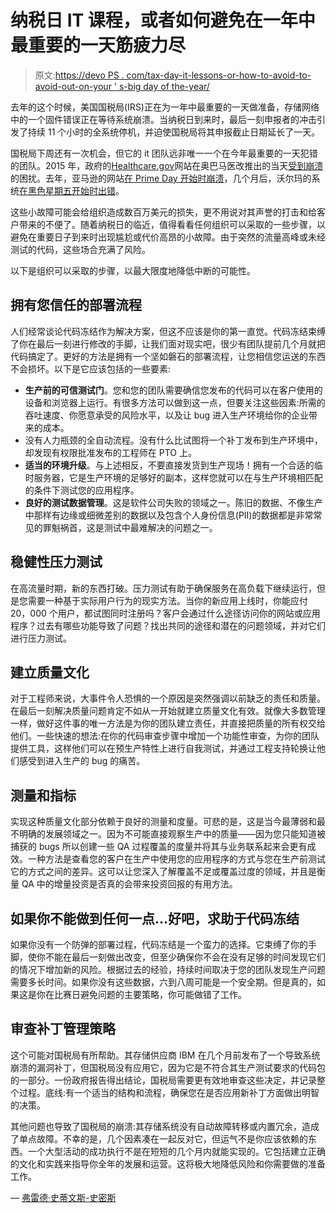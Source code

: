 # 纳税日 IT 课程，或者如何避免在一年中最重要的一天筋疲力尽

> 原文:[https://devo PS . com/tax-day-it-lessons-or-how-to-avoid-to-avoid-out-on-your ' s-big day of the-year/](https://devops.com/tax-day-it-lessons-or-how-to-avoid-wiping-out-on-your-biggest-day-of-the-year/)

去年的这个时候，美国国税局(IRS)正在为一年中最重要的一天做准备，存储网络中的一个固件错误正在等待系统崩溃。当纳税日到来时，最后一刻申报者的冲击引发了持续 11 个小时的全系统停机，并迫使国税局将其申报截止日期延长了一天。

国税局下周还有一次机会，但它的 it 团队远非唯一一个在今年最重要的一天犯错的团队。2015 年，政府的[Healthcare.gov](https://healthcare.gov/)网站在奥巴马医改推出的当天[受到崩溃](https://www.cbsnews.com/news/healthcaregov-plagued-by-crashes-on-1st-day/)的困扰。去年，亚马逊的网站[在 Prime Day 开始时崩溃](https://www.theverge.com/2018/7/16/17577654/amazon-prime-day-website-down-deals-service-disruption)，几个月后，沃尔玛的系统[在黑色星期五开始时出错](https://www.tomsguide.com/us/black-friday-sales-crash-walmart,news-28621.html)。

这些小故障可能会给组织造成数百万美元的损失，更不用说对其声誉的打击和给客户带来的不便了。随着纳税日的临近，值得看看任何组织可以采取的一些步骤，以避免在重要日子到来时出现尴尬或代价高昂的小故障。由于突然的流量高峰或未经测试的代码，这些场合充满了风险。

以下是组织可以采取的步骤，以最大限度地降低中断的可能性。

## **拥有您信任的部署流程**

人们经常谈论代码冻结作为解决方案，但这不应该是你的第一直觉。代码冻结束缚了你在最后一刻进行修改的手脚，让我们面对现实吧，很少有团队提前几个月就把代码搞定了。更好的方法是拥有一个坚如磐石的部署流程，让您相信您运送的东西不会损坏。以下是它应该包括的一些要素:

*   **生产前的可信测试门**。您和您的团队需要确信您发布的代码可以在客户使用的设备和浏览器上运行。有很多方法可以做到这一点，但要关注这些因素:所需的吞吐速度、你愿意承受的风险水平，以及让 bug 进入生产环境给你的企业带来的成本。
*   没有人力瓶颈的全自动流程。没有什么比试图将一个补丁发布到生产环境中，却发现有权限批准发布的工程师在 PTO 上。
*   **适当的环境升级**。与上述相反，不要直接发货到生产现场！拥有一个合适的临时服务器，它是生产环境的足够好的副本，这样您就可以在与生产环境相匹配的条件下测试您的应用程序。
*   **良好的测试数据管理**。这是软件公司失败的领域之一。陈旧的数据、不像生产中那样有边缘或细微差别的数据以及包含个人身份信息(PII)的数据都是非常常见的罪魁祸首，这是测试中最难解决的问题之一。

## **稳健性压力测试**

在高流量时期，新的东西打破。压力测试有助于确保服务在高负载下继续运行，但是您需要一种基于实际用户行为的现实方法。当你的新应用上线时，你能应付 20，000 个用户，都试图同时注册吗？客户会通过什么途径访问你的网站或应用程序？过去有哪些功能导致了问题？找出共同的途径和潜在的问题领域，并对它们进行压力测试。

## **建立质量文化**

对于工程师来说，大事件令人恐惧的一个原因是突然强调以前缺乏的责任和质量。在最后一刻解决质量问题肯定不如从一开始就建立质量文化有效。就像大多数管理一样，做好这件事的唯一方法是为你的团队建立责任，并直接把质量的所有权交给他们。一些快速的想法:在你的代码审查步骤中增加一个功能性审查，为你的团队提供工具，这样他们可以在预生产特性上进行自我测试，并通过工程支持轮换让他们感受到进入生产的 bug 的痛苦。

## **测量和指标**

实现这种质量文化部分依赖于良好的测量和度量。可悲的是，这是当今最薄弱和最不明确的发展领域之一。因为不可能直接观察生产中的质量——因为您只能知道被捕获的 bugs 所以创建一些 QA 过程覆盖的度量并将其与业务联系起来会更有成效。一种方法是查看您的客户在生产中使用您的应用程序的方式与您在生产前测试它的方式之间的差异。这可以让您深入了解覆盖不足或覆盖过度的领域，并且是衡量 QA 中的增量投资是否真的会带来投资回报的有用方法。

## **如果你不能做到任何一点…好吧，求助于代码冻结**

如果你没有一个防弹的部署过程，代码冻结是一个蛮力的选择。它束缚了你的手脚，使你不能在最后一刻做出改变，但至少确保你不会在没有足够的时间发现它们的情况下增加新的风险。根据过去的经验，持续时间取决于您的团队发现生产问题需要多长时间。如果你没有这些数据，六到八周可能是一个安全期。但是真的，如果这是你在比赛日避免问题的主要策略，你可能做错了工作。

## **审查补丁管理策略**

这个可能对国税局有所帮助。其存储供应商 IBM 在几个月前发布了一个导致系统崩溃的漏洞补丁，但国税局没有应用它，因为它是不符合其生产测试要求的代码包的一部分。一份政府报告得出结论，国税局需要更有效地审查这些决定，并记录整个过程。底线:有一个适当的结构和流程，确保您在是否应用新补丁方面做出明智的决策。

其他问题也导致了国税局的崩溃:其存储系统没有自动故障转移或内置冗余，造成了单点故障。不幸的是，几个因素凑在一起反对它，但运气不是你应该依赖的东西。一个大型活动的成功执行不是在短短的几个月内就能实现的。它包括建立正确的文化和实践来指导你全年的发展和运营。这将极大地降低风险和你需要做的准备工作。

— [弗雷德·史蒂文斯-史密斯](https://devops.com/author/fred-stevens-smith/)